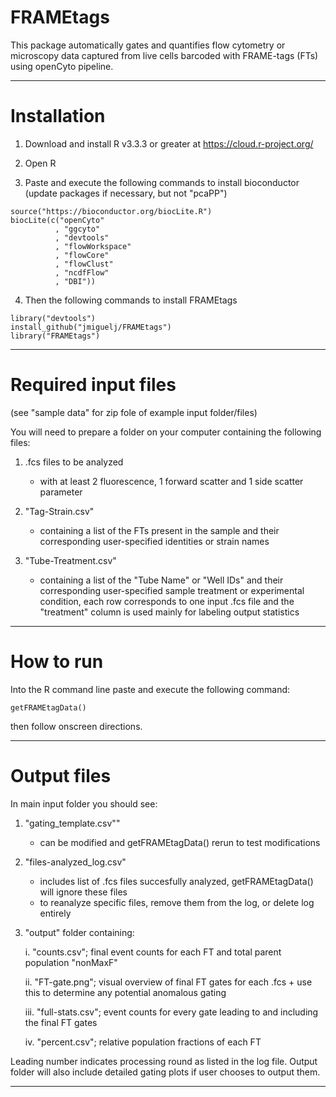 # FRAMEtags
This package automatically gates and quantifies flow cytometry or microscopy data captured from live cells barcoded with FRAME-tags (FTs) using openCyto pipeline.

***
# Installation
1. Download and install R v3.3.3 or greater at https://cloud.r-project.org/
  
2. Open R
  
3. Paste and execute the following commands to install bioconductor (update packages if necessary, but not "pcaPP")
```{r}  
source("https://bioconductor.org/biocLite.R")
biocLite(c("openCyto"
          , "ggcyto"
          , "devtools"
          , "flowWorkspace"
          , "flowCore"
          , "flowClust"
          , "ncdfFlow"
          , "DBI"))
```

4. Then the following commands to install FRAMEtags
```{r}  
library("devtools")
install_github("jmiguelj/FRAMEtags")
library("FRAMEtags")
```

***
# Required input files
(see "sample data" for zip fole of example input folder/files)

You will need to prepare a folder on your computer containing the following files:

1. .fcs files to be analyzed
    + with at least 2 fluorescence, 1 forward scatter and 1 side scatter parameter
  
2. "Tag-Strain.csv" 
    + containing a list of the FTs present in the sample and their corresponding user-specified identities or strain names
  
3. "Tube-Treatment.csv" 
    + containing a list of the "Tube Name" or "Well IDs" and their corresponding user-specified sample treatment or experimental condition, each row corresponds to one input .fcs file and the "treatment" column is used mainly for labeling output statistics

***
# How to run
Into the R command line paste and execute the following command:
```{r} 
getFRAMEtagData()
```

then follow onscreen directions.

***
# Output files
In main input folder you should see:

1. "gating_template.csv""
    + can be modified and getFRAMEtagData() rerun to test modifications
  

2. "files-analyzed_log.csv"
    + includes list of .fcs files succesfully analyzed, getFRAMEtagData() will ignore these files
    + to reanalyze specific files, remove them from the log, or delete log entirely
  

3. "output" folder containing:

    i. "counts.csv"; final event counts for each FT and total parent population "nonMaxF"
  
    ii. "FT-gate.png"; visual overview of final FT gates for each .fcs
        + use this to determine any potential anomalous gating
  

    iii. "full-stats.csv"; event counts for every gate leading to and including the final FT gates
  
    iv. "percent.csv"; relative population fractions of each FT
  
  Leading number indicates processing round as listed in the log file.
  Output folder will also include detailed gating plots if user chooses to output them.
  
***  
  
  


